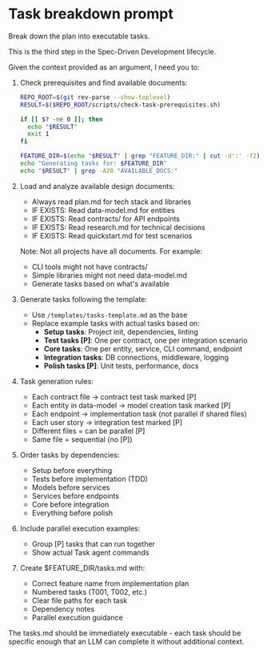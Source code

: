 # Task breakdown prompt

Break down the plan into executable tasks.

This is the third step in the Spec-Driven Development lifecycle.

Given the context provided as an argument, I need you to:

1. Check prerequisites and find available documents:
   ```bash
   REPO_ROOT=$(git rev-parse --show-toplevel)
   RESULT=$($REPO_ROOT/scripts/check-task-prerequisites.sh)
   
   if [[ $? -ne 0 ]]; then
     echo "$RESULT"
     exit 1
   fi
   
   FEATURE_DIR=$(echo "$RESULT" | grep "FEATURE_DIR:" | cut -d':' -f2)
   echo "Generating tasks for: $FEATURE_DIR"
   echo "$RESULT" | grep -A20 "AVAILABLE_DOCS:"
   ```

2. Load and analyze available design documents:
   - Always read plan.md for tech stack and libraries
   - IF EXISTS: Read data-model.md for entities
   - IF EXISTS: Read contracts/ for API endpoints  
   - IF EXISTS: Read research.md for technical decisions
   - IF EXISTS: Read quickstart.md for test scenarios
   
   Note: Not all projects have all documents. For example:
   - CLI tools might not have contracts/
   - Simple libraries might not need data-model.md
   - Generate tasks based on what's available

3. Generate tasks following the template:
   - Use `/templates/tasks-template.md` as the base
   - Replace example tasks with actual tasks based on:
     * **Setup tasks**: Project init, dependencies, linting
     * **Test tasks [P]**: One per contract, one per integration scenario
     * **Core tasks**: One per entity, service, CLI command, endpoint
     * **Integration tasks**: DB connections, middleware, logging
     * **Polish tasks [P]**: Unit tests, performance, docs

4. Task generation rules:
   - Each contract file → contract test task marked [P]
   - Each entity in data-model → model creation task marked [P]
   - Each endpoint → implementation task (not parallel if shared files)
   - Each user story → integration test marked [P]
   - Different files = can be parallel [P]
   - Same file = sequential (no [P])

5. Order tasks by dependencies:
   - Setup before everything
   - Tests before implementation (TDD)
   - Models before services
   - Services before endpoints
   - Core before integration
   - Everything before polish

6. Include parallel execution examples:
   - Group [P] tasks that can run together
   - Show actual Task agent commands

7. Create $FEATURE_DIR/tasks.md with:
   - Correct feature name from implementation plan
   - Numbered tasks (T001, T002, etc.)
   - Clear file paths for each task
   - Dependency notes
   - Parallel execution guidance

The tasks.md should be immediately executable - each task should be specific enough that an LLM can complete it without additional context.
